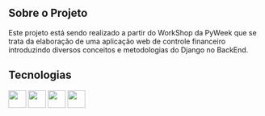 <h2> Sobre o Projeto </h2>

Este projeto está sendo realizado a partir do WorkShop da PyWeek que se trata da elaboração de uma aplicação web de controle financeiro introduzindo diversos conceitos e metodologias do Django no BackEnd.

<h2> Tecnologias </h2>

<p align="center">
  <div style="display: inline_block">
    <a href="#"><img height="35" src="https://img.shields.io/badge/HTML5-0D1117?style=for-the-badge&logo=html5&logoColor=00cec9"></a>
    <a href="#"><img height="35" src="https://img.shields.io/badge/CSS3-0D1117?style=for-the-badge&logo=css3&logoColor=00cec9"></a>
    <a href="#"><img height="35" src="https://img.shields.io/badge/Python-0D1117?style=for-the-badge&logo=python&logoColor=00cec9"></a>
    <a href="#"><img height="35" src="https://img.shields.io/badge/Django-0D1117?style=for-the-badge&logo=django&logoColor=00cec9"></a>
  </div>
</p>
